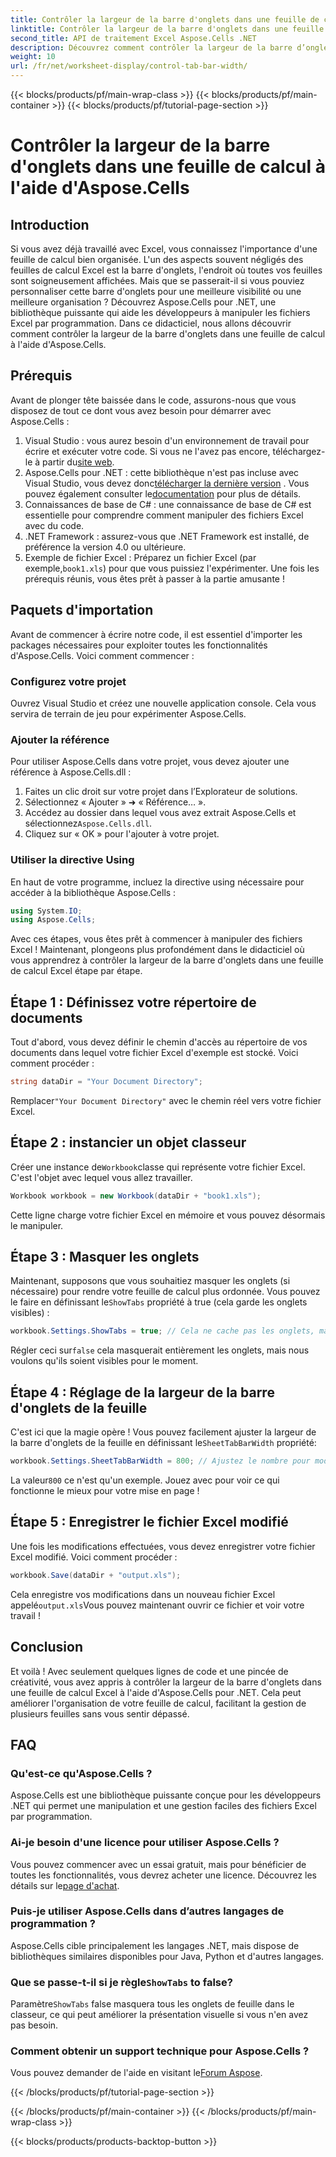 ```yaml
---
title: Contrôler la largeur de la barre d'onglets dans une feuille de calcul à l'aide d'Aspose.Cells
linktitle: Contrôler la largeur de la barre d'onglets dans une feuille de calcul à l'aide d'Aspose.Cells
second_title: API de traitement Excel Aspose.Cells .NET
description: Découvrez comment contrôler la largeur de la barre d’onglets dans les feuilles de calcul Excel à l’aide d’Aspose.Cells pour .NET  guide étape par étape rempli d’exemples utiles.
weight: 10
url: /fr/net/worksheet-display/control-tab-bar-width/
---
```


{{< blocks/products/pf/main-wrap-class >}}
{{< blocks/products/pf/main-container >}}
{{< blocks/products/pf/tutorial-page-section >}}

# Contrôler la largeur de la barre d'onglets dans une feuille de calcul à l'aide d'Aspose.Cells

## Introduction
Si vous avez déjà travaillé avec Excel, vous connaissez l'importance d'une feuille de calcul bien organisée. L'un des aspects souvent négligés des feuilles de calcul Excel est la barre d'onglets, l'endroit où toutes vos feuilles sont soigneusement affichées. Mais que se passerait-il si vous pouviez personnaliser cette barre d'onglets pour une meilleure visibilité ou une meilleure organisation ? Découvrez Aspose.Cells pour .NET, une bibliothèque puissante qui aide les développeurs à manipuler les fichiers Excel par programmation. Dans ce didacticiel, nous allons découvrir comment contrôler la largeur de la barre d'onglets dans une feuille de calcul à l'aide d'Aspose.Cells. 
## Prérequis
Avant de plonger tête baissée dans le code, assurons-nous que vous disposez de tout ce dont vous avez besoin pour démarrer avec Aspose.Cells :
1.  Visual Studio : vous aurez besoin d'un environnement de travail pour écrire et exécuter votre code. Si vous ne l'avez pas encore, téléchargez-le à partir du[site web](https://visualstudio.microsoft.com/).
2.  Aspose.Cells pour .NET : cette bibliothèque n'est pas incluse avec Visual Studio, vous devez donc[télécharger la dernière version](https://releases.aspose.com/cells/net/) . Vous pouvez également consulter le[documentation](https://reference.aspose.com/cells/net/) pour plus de détails.
3. Connaissances de base de C# : une connaissance de base de C# est essentielle pour comprendre comment manipuler des fichiers Excel avec du code.
4. .NET Framework : assurez-vous que .NET Framework est installé, de préférence la version 4.0 ou ultérieure.
5.  Exemple de fichier Excel : Préparez un fichier Excel (par exemple,`book1.xls`) pour que vous puissiez l'expérimenter.
Une fois les prérequis réunis, vous êtes prêt à passer à la partie amusante !
## Paquets d'importation
Avant de commencer à écrire notre code, il est essentiel d'importer les packages nécessaires pour exploiter toutes les fonctionnalités d'Aspose.Cells. Voici comment commencer :
### Configurez votre projet
Ouvrez Visual Studio et créez une nouvelle application console. Cela vous servira de terrain de jeu pour expérimenter Aspose.Cells.
### Ajouter la référence
Pour utiliser Aspose.Cells dans votre projet, vous devez ajouter une référence à Aspose.Cells.dll :
1. Faites un clic droit sur votre projet dans l’Explorateur de solutions.
2. Sélectionnez « Ajouter » ➜ « Référence… ».
3.  Accédez au dossier dans lequel vous avez extrait Aspose.Cells et sélectionnez`Aspose.Cells.dll`.
4. Cliquez sur « OK » pour l'ajouter à votre projet.
### Utiliser la directive Using
En haut de votre programme, incluez la directive using nécessaire pour accéder à la bibliothèque Aspose.Cells :
```csharp
using System.IO;
using Aspose.Cells;
```
Avec ces étapes, vous êtes prêt à commencer à manipuler des fichiers Excel !
Maintenant, plongeons plus profondément dans le didacticiel où vous apprendrez à contrôler la largeur de la barre d'onglets dans une feuille de calcul Excel étape par étape.
## Étape 1 : Définissez votre répertoire de documents
Tout d'abord, vous devez définir le chemin d'accès au répertoire de vos documents dans lequel votre fichier Excel d'exemple est stocké. Voici comment procéder :
```csharp
string dataDir = "Your Document Directory";
```
 Remplacer`"Your Document Directory"` avec le chemin réel vers votre fichier Excel.
## Étape 2 : instancier un objet classeur
 Créer une instance de`Workbook`classe qui représente votre fichier Excel. C'est l'objet avec lequel vous allez travailler.
```csharp
Workbook workbook = new Workbook(dataDir + "book1.xls");
```
Cette ligne charge votre fichier Excel en mémoire et vous pouvez désormais le manipuler.
## Étape 3 : Masquer les onglets
 Maintenant, supposons que vous souhaitiez masquer les onglets (si nécessaire) pour rendre votre feuille de calcul plus ordonnée. Vous pouvez le faire en définissant le`ShowTabs` propriété à true (cela garde les onglets visibles) :
```csharp
workbook.Settings.ShowTabs = true; // Cela ne cache pas les onglets, mais c'est bon de se le rappeler !
```
 Régler ceci sur`false` cela masquerait entièrement les onglets, mais nous voulons qu'ils soient visibles pour le moment.
## Étape 4 : Réglage de la largeur de la barre d'onglets de la feuille
 C'est ici que la magie opère ! Vous pouvez facilement ajuster la largeur de la barre d'onglets de la feuille en définissant le`SheetTabBarWidth` propriété:
```csharp
workbook.Settings.SheetTabBarWidth = 800; // Ajustez le nombre pour modifier la largeur
```
 La valeur`800` ce n'est qu'un exemple. Jouez avec pour voir ce qui fonctionne le mieux pour votre mise en page !
## Étape 5 : Enregistrer le fichier Excel modifié
Une fois les modifications effectuées, vous devez enregistrer votre fichier Excel modifié. Voici comment procéder :
```csharp
workbook.Save(dataDir + "output.xls");
```
 Cela enregistre vos modifications dans un nouveau fichier Excel appelé`output.xls`Vous pouvez maintenant ouvrir ce fichier et voir votre travail !
## Conclusion
Et voilà ! Avec seulement quelques lignes de code et une pincée de créativité, vous avez appris à contrôler la largeur de la barre d'onglets dans une feuille de calcul Excel à l'aide d'Aspose.Cells pour .NET. Cela peut améliorer l'organisation de votre feuille de calcul, facilitant la gestion de plusieurs feuilles sans vous sentir dépassé. 
## FAQ
### Qu'est-ce qu'Aspose.Cells ?
Aspose.Cells est une bibliothèque puissante conçue pour les développeurs .NET qui permet une manipulation et une gestion faciles des fichiers Excel par programmation.
### Ai-je besoin d'une licence pour utiliser Aspose.Cells ?
 Vous pouvez commencer avec un essai gratuit, mais pour bénéficier de toutes les fonctionnalités, vous devrez acheter une licence. Découvrez les détails sur le[page d'achat](https://purchase.aspose.com/buy).
### Puis-je utiliser Aspose.Cells dans d’autres langages de programmation ?
Aspose.Cells cible principalement les langages .NET, mais dispose de bibliothèques similaires disponibles pour Java, Python et d'autres langages.
###  Que se passe-t-il si je règle`ShowTabs` to false?
 Paramètre`ShowTabs` false masquera tous les onglets de feuille dans le classeur, ce qui peut améliorer la présentation visuelle si vous n'en avez pas besoin.
### Comment obtenir un support technique pour Aspose.Cells ?
Vous pouvez demander de l'aide en visitant le[Forum Aspose](https://forum.aspose.com/c/cells/9).

{{< /blocks/products/pf/tutorial-page-section >}}

{{< /blocks/products/pf/main-container >}}
{{< /blocks/products/pf/main-wrap-class >}}

{{< blocks/products/products-backtop-button >}}
